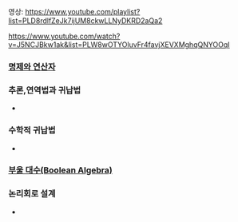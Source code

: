 영상: https://www.youtube.com/playlist?list=PLD8rdlfZeJk7ijUM8ckwLLNyDKRD2aQa2

https://www.youtube.com/watch?v=J5NCJBkw1ak&list=PLW8wOTYOluvFr4favjXEVXMghqQNYOOqI

### [명제와 연산자](/이산-수학/이산수학-기초/명제와-연산자.md)


### 추론,연역법과 귀납법
- 

### 수학적 귀납법
- 

### [부울 대수(Boolean Algebra)](/이산-수학/명제,추론,귀납,부울대수/부울-대수.md)

### 논리회로 설계
- 
